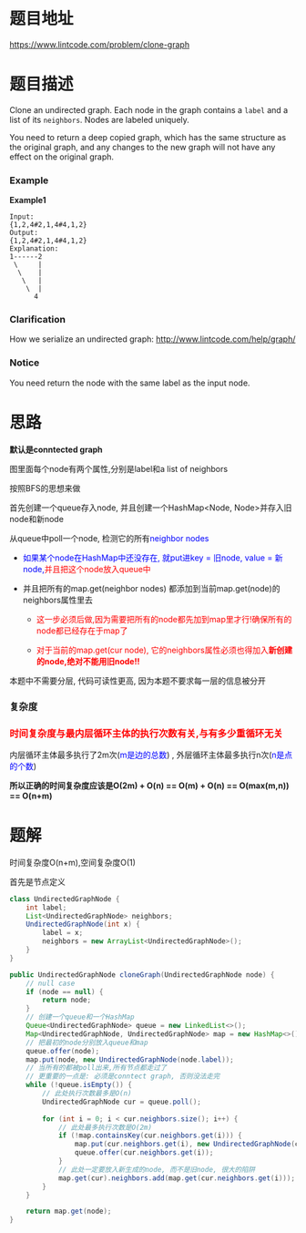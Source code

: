 # 题目地址

https://www.lintcode.com/problem/clone-graph



# 题目描述

Clone an undirected graph. Each node in the graph contains a `label` and a list of its `neighbors`. Nodes are labeled uniquely.

You need to return a deep copied graph, which has the same structure as the original graph, and any changes to the new graph will not have any effect on the original graph.

### Example

**Example1**

```
Input:
{1,2,4#2,1,4#4,1,2}
Output: 
{1,2,4#2,1,4#4,1,2}
Explanation:
1------2  
 \     |  
  \    |  
   \   |  
    \  |  
      4   
```

### Clarification

How we serialize an undirected graph: http://www.lintcode.com/help/graph/

### Notice

You need return the node with the same label as the input node.



# 思路

**默认是conntected graph**

图里面每个node有两个属性,分别是label和a list of neighbors

按照BFS的思想来做

首先创建一个queue存入node, 并且创建一个HashMap<Node, Node>并存入旧node和新node

从queue中poll一个node, 检测它的所有<font color = blue>neighbor nodes</font>

+ <font color = blue>如果某个node在HashMap中还没存在, 就put进key = 旧node, value = 新node,</font><font color = red>并且把这个node放入queue中</font>

+ 并且把所有的map.get(neighbor nodes) 都添加到当前map.get(node)的neighbors属性里去

  + <font color = red>这一步必须后做,因为需要把所有的node都先加到map里才行!确保所有的node都已经存在于map了</font>

  + <font color = red>对于当前的map.get(cur node), 它的neighbors属性必须也得加入**新创建的node,绝对不能用旧node!!**</font>

本题中不需要分层, 代码可读性更高, 因为本题不要求每一层的信息被分开

### 复杂度

### <font color = red>时间复杂度与最内层循环主体的执行次数有关,与有多少重循环无关</font>

内层循环主体最多执行了2m次(<font color = blue>m是边的总数</font>) , 外层循环主体最多执行n次(<font color = blue>n是点的个数</font>)

**所以正确的时间复杂度应该是O(2m) + O(n) == O(m) + O(n) == O(max(m,n)) == O(n+m)**





# 题解

时间复杂度O(n+m),空间复杂度O(1)

首先是节点定义

```java
class UndirectedGraphNode {
    int label;
    List<UndirectedGraphNode> neighbors;
    UndirectedGraphNode(int x) {
        label = x;
        neighbors = new ArrayList<UndirectedGraphNode>();
    }
}
```

```java
public UndirectedGraphNode cloneGraph(UndirectedGraphNode node) {
    // null case
    if (node == null) {
        return node;
    }
	// 创建一个queue和一个HashMap
    Queue<UndirectedGraphNode> queue = new LinkedList<>();
    Map<UndirectedGraphNode, UndirectedGraphNode> map = new HashMap<>();
    // 把最初的node分别放入queue和map
    queue.offer(node);
    map.put(node, new UndirectedGraphNode(node.label));
	// 当所有的都被poll出来,所有节点都走过了
    // 更重要的一点是: 必须是conntect graph, 否则没法走完
    while (!queue.isEmpty()) {
		// 此处执行次数最多是O(n)
        UndirectedGraphNode cur = queue.poll();
		
        for (int i = 0; i < cur.neighbors.size(); i++) {
            // 此处最多执行次数是O(2m)
            if (!map.containsKey(cur.neighbors.get(i))) {
                map.put(cur.neighbors.get(i), new UndirectedGraphNode(cur.neighbors.get(i).label));
                queue.offer(cur.neighbors.get(i));
            }
            // 此处一定要放入新生成的node, 而不是旧node, 很大的陷阱
            map.get(cur).neighbors.add(map.get(cur.neighbors.get(i)));
        }
    }

    return map.get(node);
}
```


